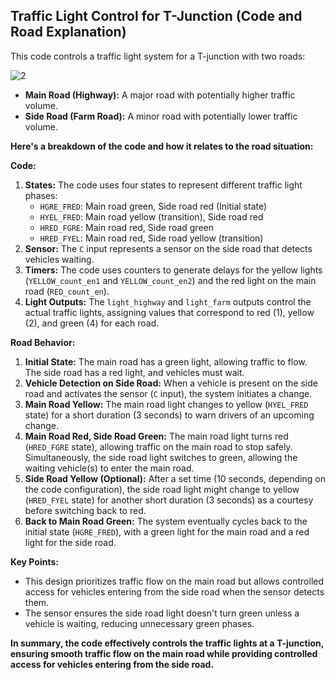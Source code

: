 ## Traffic Light Control for T-Junction (Code and Road Explanation)

This code controls a traffic light system for a T-junction with two roads:

![2](https://github.com/LasiduDilshan/Digital-Circuit-Design/assets/126545632/d3822551-6b64-4c50-a550-ca37c40fe62d)

* **Main Road (Highway):** A major road with potentially higher traffic volume.
* **Side Road (Farm Road):** A minor road with potentially lower traffic volume.

**Here's a breakdown of the code and how it relates to the road situation:**

**Code:**

1. **States:** The code uses four states to represent different traffic light phases:
    * `HGRE_FRED`: Main road green, Side road red (Initial state)
    * `HYEL_FRED`: Main road yellow (transition), Side road red
    * `HRED_FGRE`: Main road red, Side road green
    * `HRED_FYEL`: Main road red, Side road yellow (transition)
2. **Sensor:** The `C` input represents a sensor on the side road that detects vehicles waiting.
3. **Timers:** The code uses counters to generate delays for the yellow lights (`YELLOW_count_en1` and `YELLOW_count_en2`) and the red light on the main road (`RED_count_en`).
4. **Light Outputs:** The `light_highway` and `light_farm` outputs control the actual traffic lights, assigning values that correspond to red (1), yellow (2), and green (4) for each road.

**Road Behavior:**

1. **Initial State:** The main road has a green light, allowing traffic to flow. The side road has a red light, and vehicles must wait.
2. **Vehicle Detection on Side Road:** When a vehicle is present on the side road and activates the sensor (`C` input), the system initiates a change.
3. **Main Road Yellow:** The main road light changes to yellow (`HYEL_FRED` state) for a short duration (3 seconds) to warn drivers of an upcoming change.
4. **Main Road Red, Side Road Green:** The main road light turns red (`HRED_FGRE` state), allowing traffic on the main road to stop safely. Simultaneously, the side road light switches to green, allowing the waiting vehicle(s) to enter the main road.
5. **Side Road Yellow (Optional):** After a set time (10 seconds, depending on the code configuration), the side road light might change to yellow (`HRED_FYEL` state) for another short duration (3 seconds) as a courtesy before switching back to red.
6. **Back to Main Road Green:** The system eventually cycles back to the initial state (`HGRE_FRED`), with a green light for the main road and a red light for the side road.

**Key Points:**

* This design prioritizes traffic flow on the main road but allows controlled access for vehicles entering from the side road when the sensor detects them.
* The sensor ensures the side road light doesn't turn green unless a vehicle is waiting, reducing unnecessary green phases.

**In summary, the code effectively controls the traffic lights at a T-junction, ensuring smooth traffic flow on the main road while providing controlled access for vehicles entering from the side road.**
